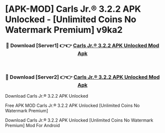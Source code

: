 # [APK-MOD] Carls Jr.® 3.2.2 APK Unlocked - [Unlimited Coins No Watermark Premium] v9ka2



<div align="center">
<h3>🔴 Download [Server1] 👉👉 <a href="https://momento.my/?title=Carls_Jr.®_3.2.2_APK_Unlocked">Carls Jr.® 3.2.2 APK Unlocked Mod Apk</a></h3><br>

<h3>🔴 Download [Server2] 👉👉 <a href="https://momento.my/?title=Carls_Jr.®_3.2.2_APK_Unlocked">Carls Jr.® 3.2.2 APK Unlocked Mod Apk</a></h3>
</div>



Download Carls Jr.® 3.2.2 APK Unlocked 

Free APK MOD Carls Jr.® 3.2.2 APK Unlocked [Unlimited Coins No Watermark Premium]

Download Carls Jr.® 3.2.2 APK Unlocked [Unlimited Coins No Watermark Premium] Mod For Android
